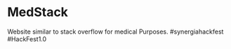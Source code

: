 # MedStack
Website similar to stack overflow for medical Purposes.  #synergiahackfest  #HackFest1.0
